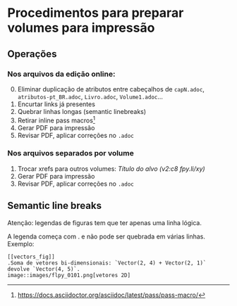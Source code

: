 # Procedimentos para preparar volumes para impressão

## Operações

### Nos arquivos da edição online:

0. Eliminar duplicação de atributos entre cabeçalhos de `capN.adoc`, `atributos-pt_BR.adoc`, `Livro.adoc`, `Volume1.adoc`...
1. Encurtar links já presentes
2. Quebrar linhas longas (semantic linebreaks)
3. Retirar inline pass macros[^1]
4. Gerar PDF para impressão
5. Revisar PDF, aplicar correções no `.adoc`

[^1]: https://docs.asciidoctor.org/asciidoc/latest/pass/pass-macro/

### Nos arquivos separados por volume

1. Trocar xrefs para outros volumes: _Título do alvo (v2:c8 fpy.li/xy)_
2. Gerar PDF para impressão
3. Revisar PDF, aplicar correções no `.adoc`

## Semantic line breaks

Atenção: legendas de figuras tem que ter apenas uma linha lógica.

A legenda começa com . e não pode ser quebrada em várias linhas. Exemplo:

```
[[vectors_fig]]
.Soma de vetores bi-dimensionais: `Vector(2, 4) + Vector(2, 1)` devolve `Vector(4, 5)`.
image::images/flpy_0101.png[vetores 2D]
```